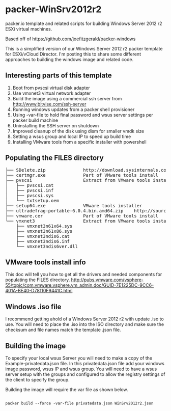 packer-WinSrv2012r2
===================

packer.io template and related scripts for building Windows Server 2012 r2 ESXi virtual machines. 

Based off of https://github.com/joefitzgerald/packer-windows

This is a simplified version of our Windows Server 2012 r2 packer template for ESXi/vCloud Director. I'm posting this to share some different approaches to building the windows image and related code. 

## Interesting parts of this template

1. Boot from pvscsi virtual disk adapter 
2. Use vmxnet3 virtual network adapter
3. Build the image using a commercial ssh server from http://www.bitvise.com/ssh-server
4. Running windows updates from a packer shell provisioner
5. Using -var-file to hold final password and wsus server settings per packer build machine
6. Uninstalling the SSH server on shutdown
7. Improved cleanup of the disk using dism for smaller vmdk size
8. Setting a wsus group and local IP to speed up build time
9. Installing VMware tools from a specific installer with powershell

## Populating the FILES directory
<pre>
├── SDelete.zip              http://download.sysinternals.com/files/SDelete.zip
├── certmgr.exe              Part of VMware tools install
├── pvscsi                   Extract from VMware tools installer http://kb.vmware.com/kb/2032184
│   ├── pvscsi.cat
│   ├── pvscsi.inf
│   ├── pvscsi.sys
│   └── txtsetup.oem
├── setup64.exe              VMware tools installer
├── ultradefrag-portable-6.0.4.bin.amd64.zip    http://sourceforge.net/projects/ultradefrag/files/stable-release/6.0.4/ultradefrag-portable-6.0.4.bin.amd64.zip
├── vmware.cer               Part of VMware tools install
└── vmxnet3                  Extract from VMware tools installer http://kb.vmware.com/kb/2032184
    ├── vmxnet3n61x64.sys
    ├── vmxnet3n61x86.sys
    ├── vmxnet3ndis6.cat
    ├── vmxnet3ndis6.inf
    └── vmxnet3ndis6ver.dll</pre>

## VMware tools install info

This doc will tell you how to get all the drivers and needed components for populating the FILES directory. 
http://pubs.vmware.com/vsphere-55/topic/com.vmware.vsphere.vm_admin.doc/GUID-7E1225DC-9CC6-401A-BE40-D78110F9441C.html

## Windows .iso file

I recommend getting ahold of a Windows Server 2012 r2 with update .iso to use. You will need to place the .iso into the ISO directory and make sure the checksum and file names match the template .json file. 

## Building the image

 To specify your local wsus Server
you will need to make a copy of the Example-privatedata.json file. In this privatedata.json file add your windows image password, wsus IP and wsus group. You will need to have a wsus server setup with the groups and configured to allow the registry settings of the client to specify the group. 

Building the image will require the var file as shown below.

<code>
packer build --force -var-file privatedata.json WinSrv2012r2.json
</code>